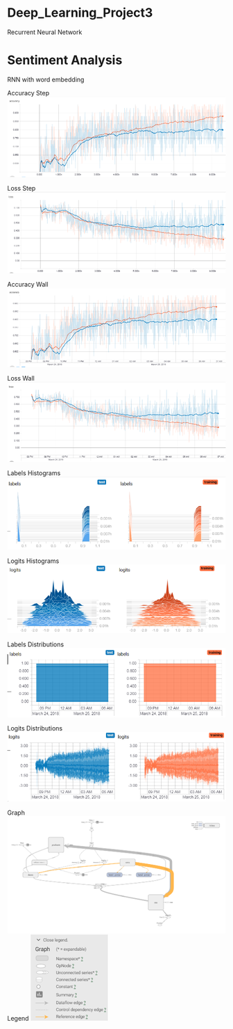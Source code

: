 # Deep_Learning_Project3
Recurrent Neural Network

# Sentiment Analysis
RNN with word embedding
  
Accuracy Step
![alt text](https://raw.githubusercontent.com/gnterrell/Deep_Learning_Project3/master/Accuracy_Step.PNG "accuracystep")    

Loss Step
![alt text](https://raw.githubusercontent.com/gnterrell/Deep_Learning_Project3/master/Loss_Step.PNG "lossstep")

Accuracy Wall
![alt text](https://raw.githubusercontent.com/gnterrell/Deep_Learning_Project3/master/Accuracy_Wall.PNG "accuracywall")    
  
Loss Wall
![alt text](https://raw.githubusercontent.com/gnterrell/Deep_Learning_Project3/master/Loss_Wall.PNG "losswall")

Labels Histograms
![alt text](https://raw.githubusercontent.com/gnterrell/Deep_Learning_Project3/master/Labels_Histograms.PNG "LabelHistograms")  

Logits Histograms
![alt text](https://raw.githubusercontent.com/gnterrell/Deep_Learning_Project3/master/Logits_Histograms.PNG "LogitsHistograms")  

Labels Distributions
![alt text](https://raw.githubusercontent.com/gnterrell/Deep_Learning_Project3/master/Labels_Distributions.PNG "LabelsDistribution")  

Logits Distributions
![alt text](https://raw.githubusercontent.com/gnterrell/Deep_Learning_Project3/master/Logits_Distributions.PNG "LogitsDistribution")   

Graph
![alt text](https://raw.githubusercontent.com/gnterrell/Deep_Learning_Project3/master/Graph.png "graph")
Legend
![alt text](https://raw.githubusercontent.com/gnterrell/Deep_Learning_Project3/master/Legend.PNG "legend")
